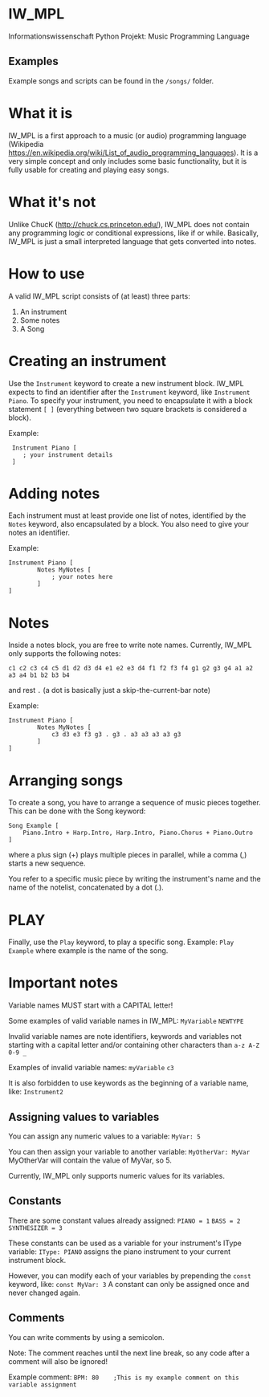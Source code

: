# IW_MPL
Informationswissenschaft Python Projekt: Music Programming Language

## Examples
Example songs and scripts can be found in the `/songs/` folder.

What it is
==========
IW_MPL is a first approach to a music (or audio) programming language (Wikipedia https://en.wikipedia.org/wiki/List_of_audio_programming_languages). It is a very simple concept and only includes some basic functionality, but it is fully usable for creating and playing easy songs.

What it's not
=============
Unlike ChucK (http://chuck.cs.princeton.edu/), IW_MPL does not contain any programming logic or conditional expressions, like if or while. Basically, IW_MPL is just a small interpreted language that gets converted into notes.

How to use
==========
A valid IW_MPL script consists of (at least) three parts:
1. An instrument
2. Some notes
3. A Song

Creating an instrument
======================
Use the `Instrument` keyword to create a new instrument block.
IW_MPL expects to find an identifier after the `Instrument` keyword, like `Instrument Piano`. 
To specify your instrument, you need to encapsulate it with a block statement `[ ]` (everything between two square brackets is considered a block).

Example:
```
 Instrument Piano [
    ; your instrument details    
 ]
```

Adding notes
============
Each instrument must at least provide one list of notes, identified by the `Notes` keyword, also encapsulated by a block.
You also need to give your notes an identifier. 

Example:
```
Instrument Piano [
        Notes MyNotes [
            ; your notes here
        ]
]
```

Notes
=====
Inside a notes block, you are free to write note names. 
Currently, IW_MPL only supports the following notes:
```
c1 c2 c3 c4 c5 d1 d2 d3 d4 e1 e2 e3 d4 f1 f2 f3 f4 g1 g2 g3 g4 a1 a2 a3 a4 b1 b2 b3 b4
```
and rest `.` (a dot is basically just a skip-the-current-bar note)

Example:
```
Instrument Piano [
        Notes MyNotes [
            c3 d3 e3 f3 g3 . g3 . a3 a3 a3 a3 g3
        ]
]
```

Arranging songs
===============
To create a song, you have to arrange a sequence of music pieces together. This can be done with the Song keyword:

```
Song Example [
    Piano.Intro + Harp.Intro, Harp.Intro, Piano.Chorus + Piano.Outro
]
```

where a plus sign (+) plays multiple pieces in parallel, while a comma (,) starts a new sequence.

You refer to a specific music piece by writing the instrument's name and the name of the notelist, concatenated by a dot (.).

PLAY
====
Finally, use the `Play` keyword, to play a specific song.
Example: `Play Example` where example is the name of the song.


Important notes
===============
Variable names MUST start with a CAPITAL letter!

Some examples of valid variable names in IW_MPL:
`MyVariable`
`NEWTYPE`

Invalid variable names are note identifiers, keywords and variables not starting with a capital letter and/or containing
other characters than `a-z A-Z 0-9 _`

Examples of invalid variable names:
`myVariable`
`c3`

It is also forbidden to use keywords as the beginning of a variable name, like:
`Instrument2`

## Assigning values to variables
You can assign any numeric values to a variable:
`MyVar: 5`

You can then assign your variable to another variable:
`MyOtherVar: MyVar`
MyOtherVar will contain the value of MyVar, so 5.

Currently, IW_MPL only supports numeric values for its variables.

## Constants
There are some constant values already assigned:
`PIANO = 1`
`BASS = 2`
`SYNTHESIZER = 3`

These constants can be used as a variable for your instrument's IType variable:
`IType: PIANO`
assigns the piano instrument to your current instrument block.

However, you can modify each of your variables by prepending the `const` keyword, like:
`const MyVar: 3`
A constant can only be assigned once and never changed again.

## Comments
You can write comments by using a semicolon.

Note: The comment reaches until the next line break, so any
code after a comment will also be ignored!

Example comment:
`BPM: 80    ;This is my example comment on this variable assignment`

